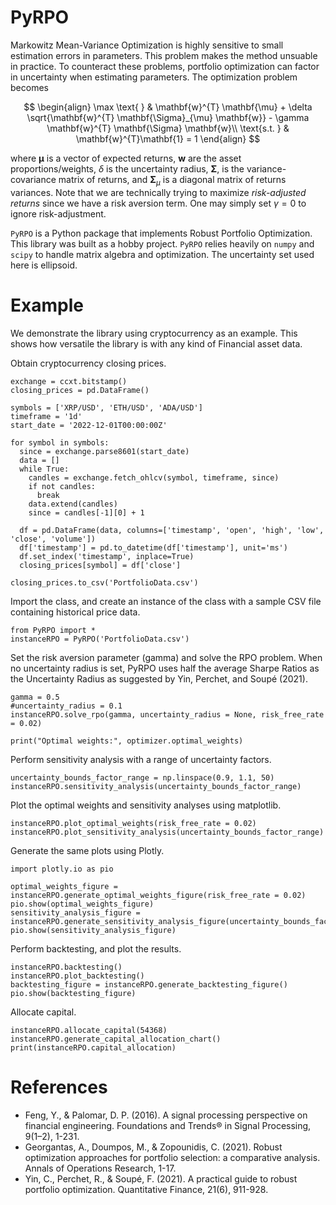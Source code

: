 # PyRPO

Markowitz Mean-Variance Optimization is highly sensitive to small estimation errors in parameters. This problem makes the method unsuable in practice. To counteract these problems, portfolio optimization can factor in uncertainty when estimating parameters. The optimization problem becomes 

$$
\begin{align}
\max \text{ } & \mathbf{w}^{T} \mathbf{\mu} + \delta \sqrt{\mathbf{w}^{T} \mathbf{\Sigma}_{\mu} \mathbf{w}} - \gamma \mathbf{w}^{T} \mathbf{\Sigma} \mathbf{w}\\
\text{s.t. } & \mathbf{w}^{T}\mathbf{1} = 1
\end{align}
$$

where $\mathbf{\mu}$ is a vector of expected returns, $\mathbf{w}$ are the asset proportions/weights, $\delta$ is the uncertainty radius, $\mathbf{\Sigma}$, is the variance-covariance matrix of returns, and $\mathbf{\Sigma}_{\mu}$ is a diagonal matrix of returns variances. Note that we are technically trying to maximize _risk-adjusted returns_ since we have a risk aversion term. One may simply set $\gamma = 0$ to ignore risk-adjustment.

`PyRPO` is a Python package that implements Robust Portfolio Optimization. This library was built as a hobby project. `PyRPO` relies heavily on `numpy` and `scipy` to handle matrix algebra and optimization. The uncertainty set used here is ellipsoid.

# Example
We demonstrate the library using cryptocurrency as an example. This shows how versatile the library is with any kind of Financial asset data.

Obtain cryptocurrency closing prices.
```
exchange = ccxt.bitstamp()
closing_prices = pd.DataFrame()

symbols = ['XRP/USD', 'ETH/USD', 'ADA/USD']
timeframe = '1d'
start_date = '2022-12-01T00:00:00Z'

for symbol in symbols:
  since = exchange.parse8601(start_date)
  data = []
  while True:
    candles = exchange.fetch_ohlcv(symbol, timeframe, since)
    if not candles:
      break
    data.extend(candles)
    since = candles[-1][0] + 1

  df = pd.DataFrame(data, columns=['timestamp', 'open', 'high', 'low', 'close', 'volume'])
  df['timestamp'] = pd.to_datetime(df['timestamp'], unit='ms')
  df.set_index('timestamp', inplace=True)
  closing_prices[symbol] = df['close']
  
closing_prices.to_csv('PortfolioData.csv')
```
Import the class, and create an instance of the class with a sample CSV file containing historical price data.
```
from PyRPO import *
instanceRPO = PyRPO('PortfolioData.csv')
```
Set the risk aversion parameter (gamma) and solve the RPO problem. When no uncertainty radius is set, PyRPO uses half the average Sharpe Ratios as the Uncertainty Radius as suggested by Yin, Perchet, and Soupé (2021).
```
gamma = 0.5
#uncertainty_radius = 0.1
instanceRPO.solve_rpo(gamma, uncertainty_radius = None, risk_free_rate = 0.02)

print("Optimal weights:", optimizer.optimal_weights)
```
Perform sensitivity analysis with a range of uncertainty factors.
```
uncertainty_bounds_factor_range = np.linspace(0.9, 1.1, 50)
instanceRPO.sensitivity_analysis(uncertainty_bounds_factor_range)
```
Plot the optimal weights and sensitivity analyses using matplotlib.
```
instanceRPO.plot_optimal_weights(risk_free_rate = 0.02)
instanceRPO.plot_sensitivity_analysis(uncertainty_bounds_factor_range)
```
Generate the same plots using Plotly.
```
import plotly.io as pio

optimal_weights_figure = instanceRPO.generate_optimal_weights_figure(risk_free_rate = 0.02)
pio.show(optimal_weights_figure)
sensitivity_analysis_figure = instanceRPO.generate_sensitivity_analysis_figure(uncertainty_bounds_factor_range)
pio.show(sensitivity_analysis_figure)
```
Perform backtesting, and plot the results.
```
instanceRPO.backtesting()
instanceRPO.plot_backtesting()
backtesting_figure = instanceRPO.generate_backtesting_figure()
pio.show(backtesting_figure)
```
Allocate capital.
```
instanceRPO.allocate_capital(54368)
instanceRPO.generate_capital_allocation_chart()
print(instanceRPO.capital_allocation)
```
# References
* Feng, Y., & Palomar, D. P. (2016). A signal processing perspective on financial engineering. Foundations and Trends® in Signal Processing, 9(1–2), 1-231.
* Georgantas, A., Doumpos, M., & Zopounidis, C. (2021). Robust optimization approaches for portfolio selection: a comparative analysis. Annals of Operations Research, 1-17.
* Yin, C., Perchet, R., & Soupé, F. (2021). A practical guide to robust portfolio optimization. Quantitative Finance, 21(6), 911-928.
